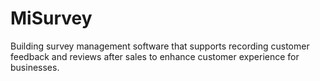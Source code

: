 # MiSurvey
Building survey management software that supports recording customer feedback and reviews after sales to enhance customer experience for businesses.
